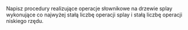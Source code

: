 Napisz procedury realizujące operacje słownikowe na drzewie splay wykonujące co najwyżej stałą liczbę operacji splay i stałą liczbę operacji niskiego rzędu.
